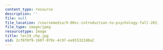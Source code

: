 ```yaml
---
content_type: resource
description: ''
file: null
file_location: /coursemedia/9-00sc-introduction-to-psychology-fall-2011/2cf8f0f91607979c4c97ea915322d0a2_lec19_chp.jpg
file_type: image/jpeg
resourcetype: Image
title: lec19_chp.jpg
uid: 2cf8f0f9-1607-979c-4c97-ea915322d0a2
---
```

